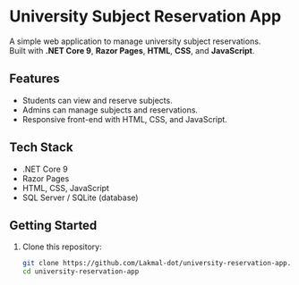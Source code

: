 # University Subject Reservation App

A simple web application to manage university subject reservations.  
Built with **.NET Core 9**, **Razor Pages**, **HTML**, **CSS**, and **JavaScript**.

## Features
- Students can view and reserve subjects.  
- Admins can manage subjects and reservations.  
- Responsive front-end with HTML, CSS, and JavaScript.  

## Tech Stack
- .NET Core 9  
- Razor Pages  
- HTML, CSS, JavaScript  
- SQL Server / SQLite (database)  

## Getting Started
1. Clone this repository:
   ```bash
   git clone https://github.com/Lakmal-dot/university-reservation-app.git
   cd university-reservation-app
